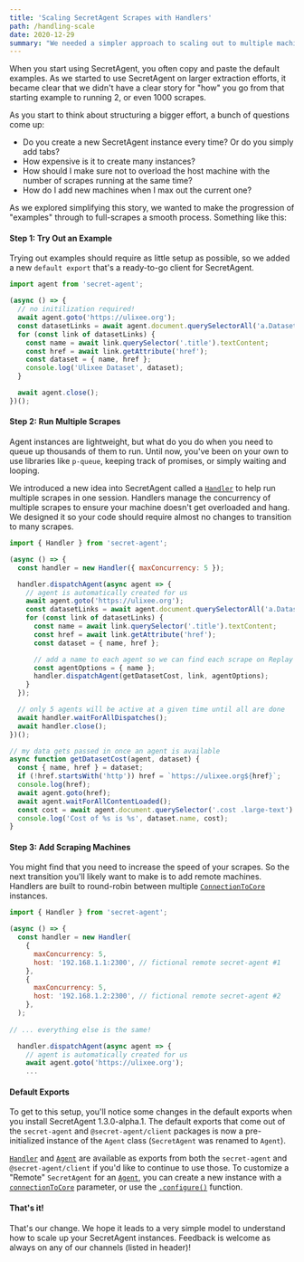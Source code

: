 ```yaml
---
title: 'Scaling SecretAgent Scrapes with Handlers'
path: /handling-scale
date: 2020-12-29
summary: "We needed a simpler approach to scaling out to multiple machines running SecretAgent and 1000s of waiting actions. So we added a new concept called Handlers."
---
```


When you start using SecretAgent, you often copy and paste the default examples. As we started to use SecretAgent on larger extraction efforts, it became clear that we didn't have a clear story for "how" you go from that starting example to running 2, or even 1000 scrapes.

As you start to think about structuring a bigger effort, a bunch of questions come up:

- Do you create a new SecretAgent instance every time? Or do you simply add tabs?
- How expensive is it to create many instances?
- How should I make sure not to overload the host machine with the number of scrapes running at the same time?
- How do I add new machines when I max out the current one?

As we explored simplifying this story, we wanted to make the progression of "examples" through to full-scrapes a smooth process. Something like this:

#### Step 1: Try Out an Example

Trying out examples should require as little setup as possible, so we added a new `default export` that's a ready-to-go client for SecretAgent.

```js
import agent from 'secret-agent';

(async () => {
  // no initilization required!
  await agent.goto('https://ulixee.org');
  const datasetLinks = await agent.document.querySelectorAll('a.DatasetSummary');
  for (const link of datasetLinks) {
    const name = await link.querySelector('.title').textContent;
    const href = await link.getAttribute('href');
    const dataset = { name, href };
    console.log('Ulixee Dataset', dataset);
  }

  await agent.close();
})();
```

#### Step 2: Run Multiple Scrapes

Agent instances are lightweight, but what do you do when you need to queue up thousands of them to run. Until now, you've been on your own to use libraries like `p-queue`, keeping track of promises, or simply waiting and looping.

We introduced a new idea into SecretAgent called a [`Handler`](/docs/basic-interfaces/handler) to help run multiple scrapes in one session. Handlers manage the concurrency of multiple scrapes to ensure your machine doesn't get overloaded and hang. We designed it so your code should require almost no changes to transition to many scrapes.

```js
import { Handler } from 'secret-agent';

(async () => {
  const handler = new Handler({ maxConcurrency: 5 });

  handler.dispatchAgent(async agent => {
    // agent is automatically created for us
    await agent.goto('https://ulixee.org');
    const datasetLinks = await agent.document.querySelectorAll('a.DatasetSummary');
    for (const link of datasetLinks) {
      const name = await link.querySelector('.title').textContent;
      const href = await link.getAttribute('href');
      const dataset = { name, href };

      // add a name to each agent so we can find each scrape on Replay
      const agentOptions = { name };
      handler.dispatchAgent(getDatasetCost, link, agentOptions);
    }
  });

  // only 5 agents will be active at a given time until all are done
  await handler.waitForAllDispatches();
  await handler.close();
})();

// my data gets passed in once an agent is available
async function getDatasetCost(agent, dataset) {
  const { name, href } = dataset;
  if (!href.startsWith('http')) href = `https://ulixee.org${href}`;
  console.log(href);
  await agent.goto(href);
  await agent.waitForAllContentLoaded();
  const cost = await agent.document.querySelector('.cost .large-text').textContent;
  console.log('Cost of %s is %s', dataset.name, cost);
}
```

#### Step 3: Add Scraping Machines

You might find that you need to increase the speed of your scrapes. So the next transition you'll likely want to make is to add remote machines. Handlers are built to round-robin between multiple [`ConnectionToCore`](/docs/advanced/connection-to-core) instances.

```js
import { Handler } from 'secret-agent';

(async () => {
  const handler = new Handler(
    {
      maxConcurrency: 5,
      host: '192.168.1.1:2300', // fictional remote secret-agent #1
    },
    {
      maxConcurrency: 5,
      host: '192.168.1.2:2300', // fictional remote secret-agent #2
    },
  );
  
// ... everything else is the same!

  handler.dispatchAgent(async agent => {
    // agent is automatically created for us
    await agent.goto('https://ulixee.org');
    ...
```


#### Default Exports

To get to this setup, you'll notice some changes in the default exports when you install SecretAgent 1.3.0-alpha.1. The default exports that come out of the `secret-agent` and `@secret-agent/client` packages is now a pre-initialized instance of the `Agent` class (`SecretAgent` was renamed to `Agent`).

[`Handler`](/docs/basic-interfaces/handler) and [`Agent`](/docs/basic-interfaces/agent) are available as exports from both the `secret-agent` and `@secret-agent/client` if you'd like to continue to use those. To customize a "Remote" `SecretAgent` for an [`Agent`](/docs/basic-interfaces/agent), you can create a new instance with a [`connectionToCore`](/docs/basic-interfaces/agent#constructor) parameter, or use the [`.configure()`](/docs/basic-interfaces/agent#configure) function.


#### That's it!

That's our change. We hope it leads to a very simple model to understand how to scale up your SecretAgent instances. Feedback is welcome as always on any of our channels (listed in header)!

